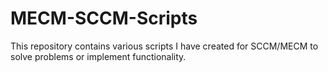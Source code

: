 # MECM-SCCM-Scripts
This repository contains various scripts I have created for SCCM/MECM to solve problems or implement functionality.
